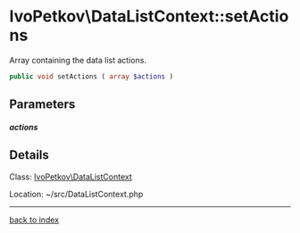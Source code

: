# IvoPetkov\DataListContext::setActions

Array containing the data list actions.

```php
public void setActions ( array $actions )
```

## Parameters

##### actions

## Details

Class: [IvoPetkov\DataListContext](ivopetkov.datalistcontext.class.md)

Location: ~/src/DataListContext.php

---

[back to index](index.md)

